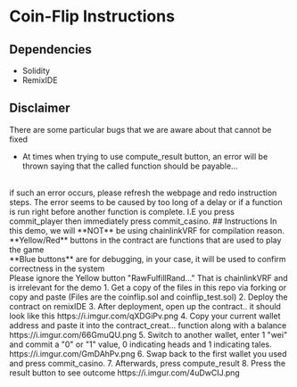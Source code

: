 # Coin-Flip Instructions
## Dependencies
- Solidity
- RemixIDE
## Disclaimer
There are some particular bugs that we are aware about that cannot be fixed 
- At times when trying to use compute_result button, an error will be thrown saying that the called function should be payable... 
</br>
if such an error occurs, please refresh the webpage and redo instruction steps. The error seems to be caused by too long of a delay or if a function is run right before another function is complete. I.E you press commit_player then immediately press commit_casino.
## Instructions 
In this demo, we will **NOT** be using chainlinkVRF for compilation reason.
</br>
**Yellow/Red** buttons in the contract are functions that are used to play the game
</br> 
**Blue buttons** are for debugging, in your case, it will be used to confirm correctness in the system
</br>
Please ignore the Yellow button "RawFulfillRand..." That is chainlinkVRF and is irrelevant for the demo
1. Get a copy of the files in this repo via forking or copy and paste (Files are the coinflip.sol and coinflip_test.sol)
2. Deploy the contract on remixIDE
3. After deployment, open up the contract.. it should look like this https://i.imgur.com/qXDGiPv.png 
4. Copy your current wallet address and paste it into the contract_creat... function along with a balance https://i.imgur.com/66GmuQU.png
5. Switch to another wallet, enter 1 "wei" and commit a "0" or "1" value, 0 indicating heads and 1 indicating tales. https://i.imgur.com/GmDAhPv.png
6. Swap back to the first wallet you used and press commit_casino.
7. Afterwards, press compute_result
8. Press the result button to see outcome https://i.imgur.com/4uDwCIJ.png
